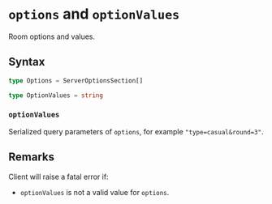 # `options` and `optionValues`

Room options and values.

## Syntax

```ts
type Options = ServerOptionsSection[]

type OptionValues = string
```

### `optionValues`

Serialized query parameters of `options`, for example `"type=casual&round=3"`.

## Remarks

Client will raise a fatal error if:

-   `optionValues` is not a valid value for `options`.
